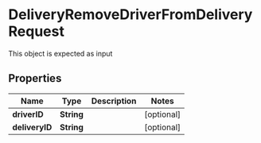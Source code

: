 

# DeliveryRemoveDriverFromDeliveryRequest

This object is expected as input
## Properties

Name | Type | Description | Notes
------------ | ------------- | ------------- | -------------
**driverID** | **String** |  |  [optional]
**deliveryID** | **String** |  |  [optional]



